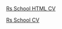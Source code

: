 [Rs School HTML CV](https://baktify.github.io/rsschool-cv/)

[Rs School CV](https://baktify.github.io/rsschool-cv/cv)
